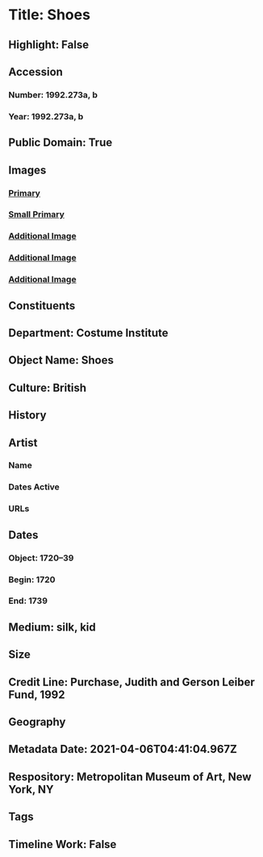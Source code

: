 # Title: Shoes
## Highlight: False
## Accession
### Number: 1992.273a, b
### Year: 1992.273a, b
## Public Domain: True
## Images
### [Primary](https://images.metmuseum.org/CRDImages/ci/original/1992.273ab_F.jpg)
### [Small Primary](https://images.metmuseum.org/CRDImages/ci/web-large/1992.273ab_F.jpg)
### [Additional Image](https://images.metmuseum.org/CRDImages/ci/original/1992.273ab_B.jpg)
### [Additional Image](https://images.metmuseum.org/CRDImages/ci/original/1992.273ab.jpg)
### [Additional Image](https://images.metmuseum.org/CRDImages/ci/original/1992.273b_d.jpg)
## Constituents
## Department: Costume Institute
## Object Name: Shoes
## Culture: British
## History
## Artist
### Name
### Dates Active
### URLs
## Dates
### Object: 1720–39
### Begin: 1720
### End: 1739
## Medium: silk, kid
## Size
## Credit Line: Purchase, Judith and Gerson Leiber Fund, 1992
## Geography
## Metadata Date: 2021-04-06T04:41:04.967Z
## Respository: Metropolitan Museum of Art, New York, NY
## Tags
## Timeline Work: False